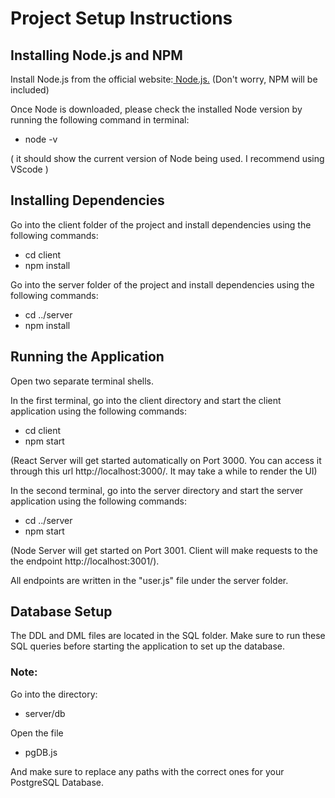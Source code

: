 # Project Setup Instructions

## Installing Node.js and NPM

Install Node.js from the official website:[ Node.js.](https://nodejs.org/en/download) (Don't worry, NPM will be included)

Once Node is downloaded, please check the installed Node version by running the following command in terminal:

- node -v

( it should show the current version of Node being used. I recommend using VScode )

## Installing Dependencies

Go into the client folder of the project and install dependencies using the following commands:

- cd client
- npm install

Go into the server folder of the project and install dependencies using the following commands:

- cd ../server
- npm install

## Running the Application

Open two separate terminal shells.

In the first terminal, go into the client directory and start the client application using the following commands:

- cd client
- npm start

(React Server will get started automatically on Port 3000. You can access it through this url http://localhost:3000/. It may take a while to render the UI)

In the second terminal, go into the server directory and start the server application using the following commands:

- cd ../server
- npm start

(Node Server will get started on Port 3001. Client will make requests to the the endpoint http://localhost:3001/).

All endpoints are written in the "user.js" file under the server folder.

## Database Setup

The DDL and DML files are located in the SQL folder.
Make sure to run these SQL queries before starting the application to set up the database.

### Note:


Go into the directory: 

- server/db

Open the file 

- pgDB.js

And make sure to replace any paths with the correct ones for your PostgreSQL Database.




